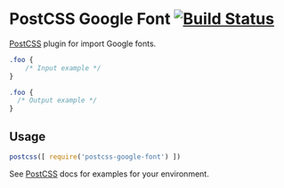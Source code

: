 # PostCSS Google Font [![Build Status][ci-img]][ci]

[PostCSS] plugin for import Google fonts.

[PostCSS]: https://github.com/postcss/postcss
[ci-img]:  https://travis-ci.org/yordis/postcss-google-font.svg
[ci]:      https://travis-ci.org/yordis/postcss-google-font

```css
.foo {
    /* Input example */
}
```

```css
.foo {
  /* Output example */
}
```

## Usage

```js
postcss([ require('postcss-google-font') ])
```

See [PostCSS] docs for examples for your environment.

